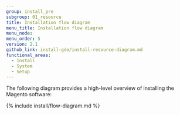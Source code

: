 ```yaml
---
group: install_pre
subgroup: 01_resource
title: Installation flow diagram
menu_title: Installation flow diagram
menu_node:
menu_order: 5
version: 2.1
github_link: install-gde/install-resource-diagram.md
functional_areas:
  - Install
  - System
  - Setup
---
```


The following diagram provides a high-level overview of installing the Magento software:

{% include install/flow-diagram.md %}


